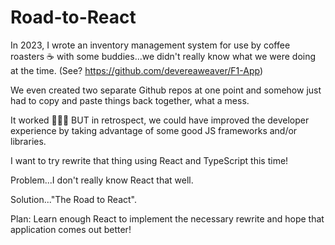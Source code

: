 # Road-to-React

In 2023, I wrote an inventory management system for use by coffee roasters ☕️ with some buddies...we didn't really know what we were doing at the time. 
(See? https://github.com/devereaweaver/F1-App)

We even created two separate Github repos at one point and somehow just had to copy and paste things back together, what a mess.

It worked 🤷🏾‍♂️ BUT in retrospect, we could have improved the developer experience by taking advantage of some good JS frameworks and/or libraries. 

I want to try rewrite that thing using React and TypeScript this time!

Problem...I don't really know React that well.

Solution..."The Road to React".

Plan: Learn enough React to implement the necessary rewrite and hope that application comes out better!

